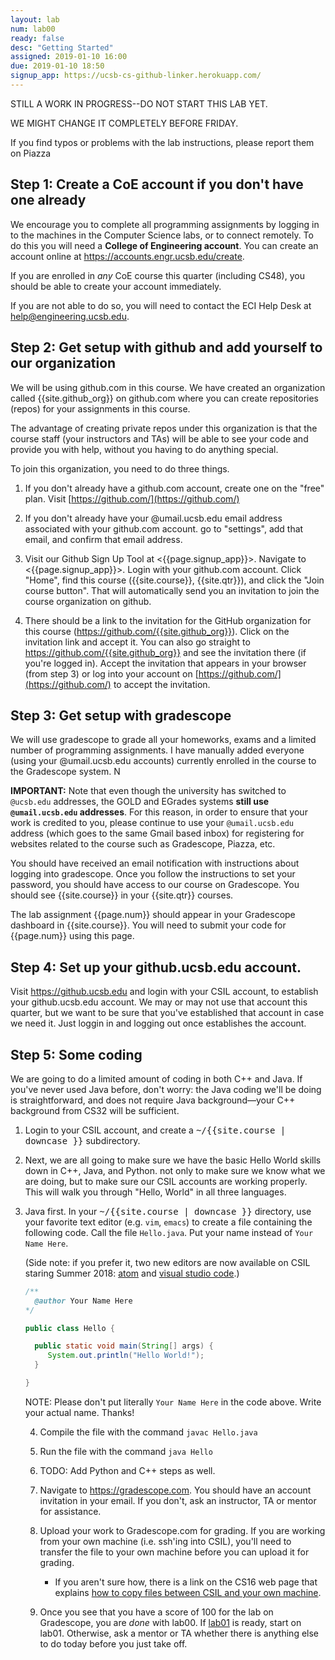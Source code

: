 ```yaml
---
layout: lab
num: lab00
ready: false
desc: "Getting Started"
assigned: 2019-01-10 16:00
due: 2019-01-10 18:50
signup_app: https://ucsb-cs-github-linker.herokuapp.com/
---
```


STILL A WORK IN PROGRESS--DO NOT START THIS LAB YET.

WE MIGHT CHANGE IT COMPLETELY BEFORE FRIDAY.

If you find typos or problems with the lab instructions, please report
them on Piazza

## Step 1: Create a CoE account if you don't have one already

We encourage you to complete all programming assignments by logging in
to the machines in the Computer Science labs, or to connect
remotely. To do this you will need a **College of Engineering
account**. You can create an account online at
<https://accounts.engr.ucsb.edu/create>.

If you are enrolled in <i>any</i> CoE course this quarter (including CS48), you
should be able to create your account immediately.

If you are not able to do so, you will need to contact the ECI Help Desk at <a href="mailto:help@engineering.ucsb.edu">help@engineering.ucsb.edu</a>.

## Step 2: Get setup with github and add yourself to our organization

We will be using github.com in this course. We have created an
organization called {{site.github_org}} on github.com where you can
create repositories (repos) for your assignments in this course.

The advantage of creating private repos under this organization is
that the course staff (your instructors and TAs) will be able to see
your code and provide you with help, without you having to do anything
special.

To join this organization, you need to do three things.

1. If you don't already have a github.com account, create one on the
"free" plan. Visit [https://github.com/](https://github.com/)

2. If you don't already have your @umail.ucsb.edu email address
associated with your github.com account. go to "settings", add that
email, and confirm that email address.

3. Visit our Github Sign Up Tool at <{{page.signup_app}}>.   Navigate to <{{page.signup_app}}>.  Login with your github.com account. Click "Home", find this course ({{site.course}}, {{site.qtr}}), and click the "Join course button".   That will automatically send you an invitation to join the course organization on github.

4. There should be a link to the invitation for the GitHub organization for this course (<https://github.com/{{site.github_org}}>). Click on the invitation link and accept it. You can also go straight to <https://github.com/{{site.github_org}}> and see the invitation there (if you're logged in). Accept the invitation that appears in your browser (from step 3) or log into your account on [https://github.com/](https://github.com/) to accept the invitation.

## Step 3: Get setup with gradescope

We will use gradescope to grade all your homeworks, exams and a limited number of programming assignments. I have manually added everyone (using your @umail.ucsb.edu accounts) currently enrolled in the course to the Gradescope system.   N

**IMPORTANT:** Note that even though the university has switched to `@ucsb.edu` addresses, the GOLD and EGrades systems **still use `@umail.ucsb.edu` addresses**.  For this reason, in order to ensure that your work is credited to you, please continue to use your `@umail.ucsb.edu` address (which goes to the same Gmail based inbox) for registering for websites related to the course such as Gradescope, Piazza, etc.

You should have received an email notification with instructions about logging into gradescope. Once you follow the instructions to set your password, you should have access to our course on Gradescope. You should see {{site.course}} in your {{site.qtr}} courses.

The lab assignment {{page.num}} should appear in your Gradescope dashboard in {{site.course}}. You will need to submit your code for {{page.num}} using this page.

## Step 4: Set up your github.ucsb.edu account.
    
Visit <https://github.ucsb.edu> and login with your CSIL account, to establish your github.ucsb.edu account.   We may or may not use that account this quarter, but we want to be sure that you've established that account in case we need it.  Just loggin in and logging out once establishes the account.

## Step 5: Some coding

We are going to do a limited amount of coding in both C++ and Java.  If you've never used Java before, don't worry: the Java coding we'll be doing is straightforward, and does not require Java background&mdash;your C++ background from CS32 will be sufficient.

1.   Login to your CSIL account, and create a <tt>~/{{site.course | downcase }}</tt> subdirectory.

2.  Next, we are all going to make sure we have the basic Hello World skills down in C++, Java, and Python.
   not only to make sure we know what we are doing, but to make sure our CSIL accounts are working
   properly.   This will walk you through "Hello, World" in all three languages.

2. Java first.  In your <tt>~/{{site.course | downcase }}</tt>
   directory, use your favorite text editor (e.g. `vim`, `emacs`) to create a file containing
   the following code.  Call the file `Hello.java`.  Put your name instead of `Your Name Here`.

   (Side note: if you prefer it, two new editors are now available on CSIL staring Summer 2018: [atom](https://ucsb-cs16.github.io/topics/atom/) and [visual studio code](https://ucsb-cs16.github.io/topics/code/).)

   ```java
   /**
     @author Your Name Here
   */

   public class Hello {

     public static void main(String[] args) {
        System.out.println("Hello World!");
     }

   }
   ```

   NOTE: Please don't put literally `Your Name Here` in the code above.  Write your actual name.  Thanks!

   4. Compile the file with the command `javac Hello.java`

   5. Run the file with the command `java Hello`

   6. TODO: Add Python and C++ steps as well.

   6. Navigate to <https://gradescope.com>.   You should have an account invitation in your email.  If you don't, ask an instructor, TA or mentor for assistance.

   7. Upload your work to Gradescope.com for grading.    If you are working from your own machine (i.e. ssh'ing into CSIL), you'll need to transfer the file to your own machine before you can upload it for grading.    
      * If you aren't sure how, there is a link on the CS16 web page that explains [how to copy files between CSIL and your own machine](https://ucsb-cs16.github.io/topics/csil_copying_files/).

   8. Once you see that you have a score of 100 for the lab on Gradescope, you are *done* with lab00.   If [lab01](/labs/lab01/) is ready, start on lab01.  Otherwise, ask a mentor or TA whether there is anything else to do today before you just take off.
   
